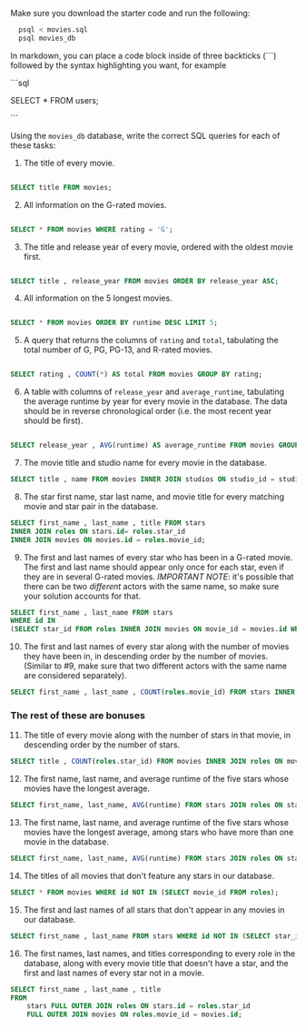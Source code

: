 Make sure you download the starter code and run the following:

```sh
  psql < movies.sql
  psql movies_db
```

In markdown, you can place a code block inside of three backticks (```) followed by the syntax highlighting you want, for example

\```sql

SELECT \* FROM users;

\```

Using the `movies_db` database, write the correct SQL queries for each of these tasks:

1.  The title of every movie.

```sql

SELECT title FROM movies;

```


2.  All information on the G-rated movies.

```sql

SELECT * FROM movies WHERE rating = 'G';

```


3.  The title and release year of every movie, ordered with the
    oldest movie first.

```sql

SELECT title , release_year FROM movies ORDER BY release_year ASC;

```

    
4.  All information on the 5 longest movies.
```sql

SELECT * FROM movies ORDER BY runtime DESC LIMIT 5;

```

5.  A query that returns the columns of `rating` and `total`, tabulating the
    total number of G, PG, PG-13, and R-rated movies.

```sql

SELECT rating , COUNT(*) AS total FROM movies GROUP BY rating;

```

6.  A table with columns of `release_year` and `average_runtime`,
    tabulating the average runtime by year for every movie in the database. The data should be in reverse chronological order (i.e. the most recent year should be first).

```sql

SELECT release_year , AVG(runtime) AS average_runtime FROM movies GROUP BY release_year ORDER BY release_year DESC;

```

7.  The movie title and studio name for every movie in the
    database.

```sql
SELECT title , name FROM movies INNER JOIN studios ON studio_id = studios.id;
```

8.  The star first name, star last name, and movie title for every
    matching movie and star pair in the database.
```sql
SELECT first_name , last_name , title FROM stars 
INNER JOIN roles ON stars.id= roles.star_id 
INNER JOIN movies ON movies.id = roles.movie_id;
```

9.  The first and last names of every star who has been in a G-rated movie. The first and last name should appear only once for each star, even if they are in several G-rated movies. *IMPORTANT NOTE*: it's possible that there can be two *different* actors with the same name, so make sure your solution accounts for that.

```sql
SELECT first_name , last_name FROM stars 
WHERE id IN 
(SELECT star_id FROM roles INNER JOIN movies ON movie_id = movies.id WHERE rating = 'G');
```

10. The first and last names of every star along with the number
    of movies they have been in, in descending order by the number of movies. (Similar to #9, make sure
    that two different actors with the same name are considered separately).
```sql
SELECT first_name , last_name , COUNT(roles.movie_id) FROM stars INNER JOIN roles ON stars.id = roles.star_id GROUP BY stars.id ORDER BY COUNT(roles.movie_id) DESC;
```
    

### The rest of these are bonuses

11. The title of every movie along with the number of stars in
    that movie, in descending order by the number of stars.
```sql
SELECT title , COUNT(roles.star_id) FROM movies INNER JOIN roles ON movies.id = roles.movie_id GROUP BY movies.id ORDER BY COUNT(roles.star_id) DESC
```

12. The first name, last name, and average runtime of the five
    stars whose movies have the longest average.

```sql
SELECT first_name, last_name, AVG(runtime) FROM stars JOIN roles ON stars.id = roles.star_id JOIN movies ON roles.movie_id = movies.id GROUP BY stars.id ORDER BY AVG(runtime) DESC LIMIT 5;
```

13. The first name, last name, and average runtime of the five
    stars whose movies have the longest average, among stars who have more than one movie in the database.

```sql
SELECT first_name, last_name, AVG(runtime) FROM stars JOIN roles ON stars.id = roles.star_id JOIN movies ON roles.movie_id = movies.id GROUP BY stars.id HAVING COUNT(movies.id) > 1 ORDER BY AVG(runtime) DESC LIMIT 5;
```

14. The titles of all movies that don't feature any stars in our
    database.
```sql
SELECT * FROM movies WHERE id NOT IN (SELECT movie_id FROM roles);
```

15. The first and last names of all stars that don't appear in any movies in our database.
```sql
SELECT first_name , last_name FROM stars WHERE id NOT IN (SELECT star_id FROM roles);
```

16. The first names, last names, and titles corresponding to every
    role in the database, along with every movie title that doesn't have a star, and the first and last names of every star not in a movie.
```sql
SELECT first_name , last_name , title 
FROM 
    stars FULL OUTER JOIN roles ON stars.id = roles.star_id
    FULL OUTER JOIN movies ON roles.movie_id = movies.id;
```
